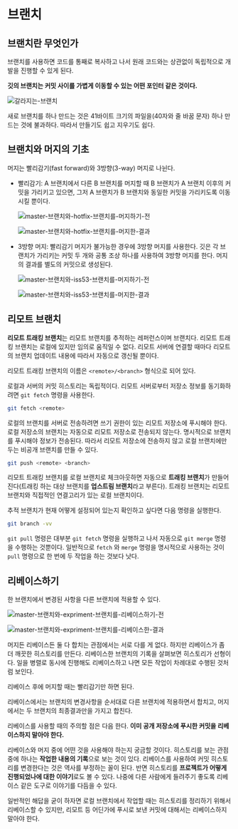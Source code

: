 # 브랜치

## 브랜치란 무엇인가

브랜치를 사용하면 코드를 통째로 복사하고 나서 원래 코드와는 상관없이 독립적으로 개발을 진행할 수 있게 된다.

**깃의 브랜치는 커밋 사이를 가볍게 이동할 수 있는 어떤 포인터 같은 것이다.**

![갈라지는-브랜치](https://github.com/autroshot/studyroom/assets/95019875/4ca9546c-aedd-4cfb-bc37-71c4516f42d1)

새로 브랜치를 하나 만드는 것은 41바이트 크기의 파일을(40자와 줄 바꿈 문자) 하나 만드는 것에 불과하다. 따라서 만들기도 쉽고 지우기도 쉽다.

## 브랜치와 머지의 기초

머지는 빨리감기(fast forward)와 3방향(3-way) 머지로 나뉜다.

- 빨리감기: A 브랜치에서 다른 B 브랜치를 머지할 때 B 브랜치가 A 브랜치 이후의 커밋을 가리키고 있으면, 그저 A 브랜치가 B 브랜치와 동일한 커밋을 가리키도록 이동시킬 뿐이다.

  ![master-브랜치와-hotfix-브랜치를-머지하기-전](https://github.com/autroshot/studyroom/assets/95019875/31b4e5fa-bc28-44d1-ac46-d1f10fa7deda)

  ![master-브랜치와-hotfix-브랜치를-머지한-결과](https://github.com/autroshot/studyroom/assets/95019875/0ae5b35a-0432-45ed-8fe0-714624a3c77b)

- 3방향 머지: 빨리감기 머지가 불가능한 경우에 3방향 머지를 사용한다. 깃은 각 브랜치가 가리키는 커밋 두 개와 공통 조상 하나를 사용하여 3방향 머지를 한다. 머지의 결과를 별도의 커밋으로 생성된다.

  ![master-브랜치와-iss53-브랜치를-머지하기-전](https://github.com/autroshot/studyroom/assets/95019875/e27cf0ac-7455-457b-a188-a411438a2c8d)

  ![master-브랜치와-iss53-브랜치를-머지한-결과](https://github.com/autroshot/studyroom/assets/95019875/b914fd4b-6503-4aeb-aade-5c77cff0b5fa)

## 리모트 브랜치

**리모트 트래킹 브랜치**는 리모트 브랜치를 추적하는 레퍼런스이며 브랜치다. 리모트 트래킹 브랜치는 로컬에 있지만 임의로 움직일 수 없다. 리모트 서버에 연결할 때마다 리모트의 브랜치 업데이트 내용에 따라서 자동으로 갱신될 뿐이다.

리모트 트래킹 브랜치의 이름은 `<remote>/<branch>` 형식으로 되어 있다.

로컬과 서버의 커밋 히스토리는 독립적이다. 리모트 서버로부터 저장소 정보를 동기화하려면 `git fetch` 명령을 사용한다.

```bash
git fetch <remote>
```

로컬의 브랜치를 서버로 전송하려면 쓰기 권한이 있는 리모트 저장소에 푸시해야 한다. 로컬 저장소의 브랜치는 자동으로 리모트 저장소로 전송되지 않는다. 명시적으로 브랜치를 푸시해야 정보가 전송된다. 따라서 리모트 저장소에 전송하지 않고 로컬 브랜치에만 두는 비공개 브랜치를 만들 수 있다.

```bash
git push <remote> <branch>
```

리모트 트래킹 브랜치를 로컬 브랜치로 체크아웃하면 자동으로 **트래킹 브랜치**가 만들어진다(트래킹 하는 대상 브랜치를 **업스트림 브랜치**라고 부른다). 트래킹 브랜치는 리모트 브랜치와 직접적인 연결고리가 있는 로컬 브랜치이다.

추적 브랜치가 현재 어떻게 설정되어 있는지 확인하고 싶다면 다음 명령을 실행한다.

```bash
git branch -vv
```

`git pull` 명령은 대부분 `git fetch` 명령을 실행하고 나서 자동으로 `git merge` 명령을 수행하는 것뿐이다. 일반적으로 `fetch` 와 `merge` 명령을 명시적으로 사용하는 것이 `pull` 명령으로 한 번에 두 작업을 하는 것보다 낫다.

## 리베이스하기

한 브랜치에서 변경된 사항을 다른 브랜치에 적용할 수 있다.

![master-브랜치와-expriment-브랜치를-리베이스하기-전](https://github.com/autroshot/studyroom/assets/95019875/b7ad85e8-1330-4e80-9f8a-7d29ce3adf6a)

![master-브랜치와-expriment-브랜치를-리베이스한-결과](https://github.com/autroshot/studyroom/assets/95019875/74e32110-4ffc-444f-89b5-b303fd15861a)

머지든 리베이스든 둘 다 합치는 관점에서는 서로 다를 게 없다. 하지만 리베이스가 좀 더 깨끗한 히스토리를 만든다. 리베이스한 브랜치의 기록을 살펴보면 히스토리가 선형이다. 일을 병렬로 동시에 진행해도 리베이스하고 나면 모든 작업이 차례대로 수행된 것처럼 보인다.

리베이스 후에 머지할 때는 빨리감기만 하면 된다.

리베이스에서는 브랜치의 변경사항을 순서대로 다른 브랜치에 적용하면서 합치고, 머지에서는 두 브랜치의 최종결과만을 가지고 합친다.

리베이스를 사용할 때의 주의할 점은 다음 한다. **이미 공개 저장소에 푸시한 커밋을 리베이스하지 말아야 한다.**

리베이스와 머지 중에 어떤 것을 사용해야 하는지 궁금할 것이다. 히스토리를 보는 관점 중에 하나는 **작업한 내용의 기록**으로 보는 것이 있다. 리베이스를 사용하여 커밋 히스토리를 변경한다는 것은 역사를 부정하는 꼴이 된다. 반면 히스토리를 **프로젝트가 어떻게 진행되었나에 대한 이야기**로도 볼 수 있다. 나중에 다른 사람에게 들려주기 좋도록 리베이스 같은 도구로 이야기를 다듬을 수 있다.

일반적인 해답을 굳이 하자면 로컬 브랜치에서 작업할 때는 히스토리를 정리하기 위해서 리베이스할 수 있지만, 리모트 등 어딘가에 푸시로 보낸 커밋에 대해서는 리베이스하지 말아야 한다.
